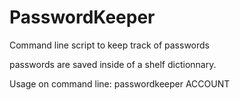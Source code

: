 # PasswordKeeper
Command line script to keep track of passwords

passwords are saved inside of a shelf dictionnary.

Usage on command line: passwordkeeper ACCOUNT
